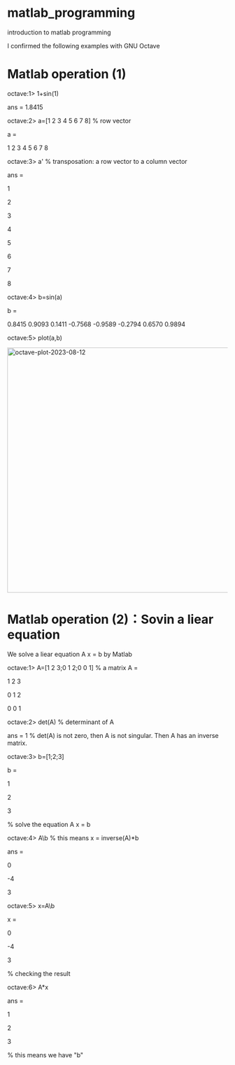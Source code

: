 # matlab_programming
introduction to matlab programming

I confirmed the following examples with GNU Octave

# Matlab operation (1)

octave:1> 1+sin(1)

ans = 1.8415

octave:2> a=[1 2 3 4 5 6 7 8] % row vector

a =

   1   2   3   4   5   6   7   8

octave:3> a'     % transposation: a row vector to a column vector

ans =


   1
   
   2
   
   3
   
   4
   
   5
   
   6
   
   7
   
   8

octave:4> b=sin(a)

b =

   0.8415   0.9093   0.1411  -0.7568  -0.9589  -0.2794   0.6570   0.9894

octave:5> plot(a,b)

<img width="560" alt="octave-plot-2023-08-12" src="https://github.com/chibaf/matlab_programming/assets/1296728/b4f897f0-cfa0-4715-8470-25b3ec7aae5e">

# Matlab operation (2)：Sovin a liear equation

We solve a liear equation A x = b by Matlab

octave:1> A=[1 2 3;0 1 2;0 0 1]   % a matrix
A =

   1   2   3
   
   0   1   2
   
   0   0   1

octave:2> det(A)   % determinant of A

ans = 1   % det(A) is not zero, then A is not singular. Then A has an inverse matrix.

octave:3>  b=[1;2;3]

b =

   1
   
   2
   
   3

% solve the equation A x = b

octave:4> A\b  % this means x = inverse(A)*b

ans =

   0
   
  -4
  
   3

octave:5> x=A\b

x =

   0
   
  -4
  
   3

% checking the result

octave:6> A*x

ans =

   1
   
   2
   
   3
   
% this means we have "b"



